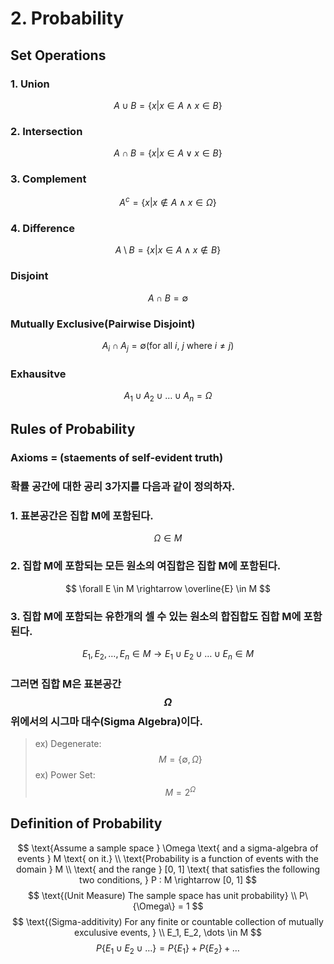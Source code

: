 # 2. Probability

## Set Operations

### 1. Union
$$ A \cup B = \{ x | x \in A \land x \in B \} $$
### 2. Intersection
$$ A \cap B = \{ x | x \in A \lor x \in B \} $$
### 3. Complement
$$ A^c = \{ x | x \notin A \land x \in \Omega \} $$
### 4. Difference
$$ A \setminus B = \{ x | x \in A \land x \notin B \} $$
### Disjoint
$$ A \cap B = \emptyset $$
### Mutually Exclusive(Pairwise Disjoint)
$$ A_i \cap A_j = \emptyset \left( \text{for all } i \text{, } j \text{ where } i \neq j \right) $$
### Exhausitve
$$ A_1 \cup A_2 \cup \dots \cup A_n = \Omega $$

## Rules of Probability
### Axioms = (staements of self-evident truth)
### 확률 공간에 대한 공리 3가지를 다음과 같이 정의하자.
### 1. 표본공간은 집합 M에 포함된다.
$$ \Omega \in M $$
### 2. 집합 M에 포함되는 모든 원소의 여집합은 집합 M에 포함된다.
$$ \forall E \in M \rightarrow \overline{E} \in M $$
### 3. 집합 M에 포함되는 유한개의 셀 수 있는 원소의 합집합도 집합 M에 포함된다.
$$ E_1, E_2, \dots, E_n \in M \rightarrow E_1 \cup E_2 \cup \dots \cup E_n \in M $$
### 그러면 집합 M은 표본공간 $$ \Omega $$ 위에서의 시그마 대수(Sigma Algebra)이다.
> ex) Degenerate: $$ M = \{ \emptyset, \Omega \} $$
> ex) Power Set: $$ M = 2^{ \Omega } $$

## Definition of Probability
$$ \text{Assume a sample space } \Omega \text{ and a sigma-algebra of events } M \text{ on it.} \\
\text{Probability is a function of events with the domain } M \\
\text{ and the range } [0, 1] \text{ that satisfies the following two conditions, }
P : M \rightarrow [0, 1] $$
$$ \text{(Unit Measure) The sample space has unit probability} \\ P\{\Omega\} = 1 $$
$$ \text{(Sigma-additivity) For any finite or countable collection of mutually exculusive events, } \\ E_1, E_2, \dots \in M $$
$$ P\{E_1 \cup E_2 \cup \dots\} = P\{E_1\} + P\{E_2\} + \dots $$